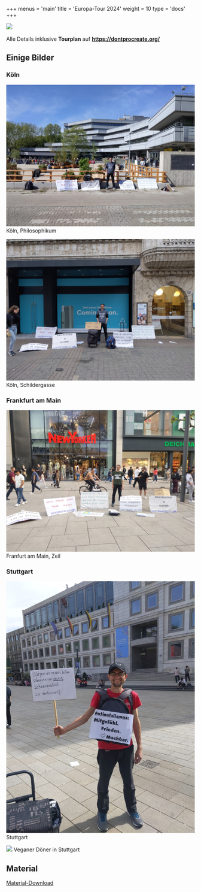 +++
menus = 'main'
title = 'Europa-Tour 2024'
weight = 10
type = 'docs'
+++

![](https://dontprocreate.org/wp-content/uploads/2024/04/Banner-for-The-EuropeAN-Tour-in-the-Website-1.jpg)

Alle Details inklusive **Tourplan** auf **https://dontprocreate.org/**


## Einige Bilder

### Köln

![](images/IMG_20240429_113748-Antinat-Koeln-Philosophikum.jpg)
Köln, Philosophikum

![](images/IMG_20240429_190606-Antinat-Koeln-Schildergasse.jpg)
Köln, Schildergasse

### Frankfurt am Main

![](images/IMG_20240430_190848-Antinat-FFM-Zeil.jpg)
Franfurt am Main, Zeil

### Stuttgart

![](images/IMG_20240501_161135-Antinat-Stuttgart-deutsche-Plakate.jpg)
Stuttgart

![](images/IMG_20240501_163331-Veganer-Döner.jpg)
Veganer Döner in Stuttgart


## Material

[Material-Download](../material)
